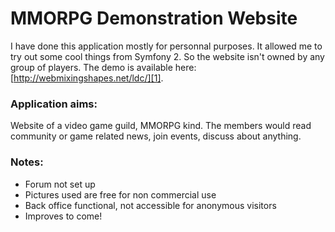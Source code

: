 MMORPG Demonstration Website
========================

I have done this application mostly for personnal purposes. It allowed me to try out some cool things from Symfony 2. 
So the website isn't owned by any group of players. The demo is available here: [http://webmixingshapes.net/ldc/][1].

### Application aims:

Website of a video game guild, MMORPG kind. The members would read community or game related news,
join events, discuss about anything.

### Notes:
- Forum not set up
- Pictures used are free for non commercial use
- Back office functional, not accessible for anonymous visitors
- Improves to come!

[1]:  http://webmixingshapes.net/ldc/